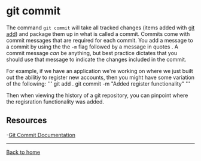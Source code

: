 # git commit
The command `git commit` will take all tracked changes (items added with [git add](./Add.md)) and package them up in what is called a commit.
Commits come with commit messages that are required for each commit. You add a message to a commit by using the the `-m` flag followed by a message in quotes .
A commit message _can_ be anything, but best practice dictates that you should use that message to indicate the changes included in the commit. 

For example, if we have an application we're working on where we just built out the abilitiy to register new accounts, then you might have some variation of the following:
'''
git add .
git commit -m "Added register functionality"
'''

Then when viewing the history of a git repository, you can pinpoint where the regisration functionality was added. 

## Resources
-[Git Commit Documentation](https://git-scm.com/docs/git-Commit)

---
[Back to home](../README.md)